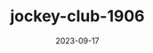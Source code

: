 ---
layout: note-image
parent: ..
title: jockey-club-1906
date: 2023-09-17
metatitle: Imagem Jockey Club
categories: imagem, jockey club
description: Recorte do Jockey em mapa de 1906.
year: 1906
cover-image: https://www.historiadorecife.com/images/cover.jpg
---